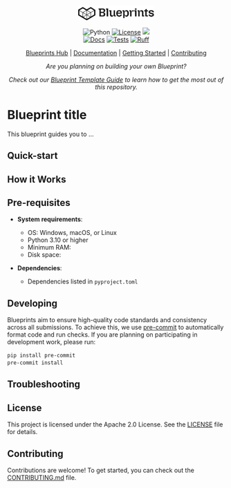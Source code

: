 <p align="center">
  <picture>
    <!-- When the user prefers dark mode, show the white logo -->
    <source media="(prefers-color-scheme: dark)" srcset="./docs/images/Blueprint-logo-white.png">
    <!-- When the user prefers light mode, show the black logo -->
    <source media="(prefers-color-scheme: light)" srcset="./docs/images/Blueprint-logo-black.png">
    <!-- Fallback: default to the black logo -->
    <img src="./docs/images/Blueprint-logo-black.png" width="35%" alt="Project logo"/>
  </picture>
</p>


<div align="center">

![Python](https://img.shields.io/badge/Python-3.10%2B-blue)
[![License](https://img.shields.io/badge/license-Apache%202.0-blue.svg)](LICENSE)
[![](https://dcbadge.limes.pink/api/server/YuMNeuKStr?style=flat)](https://discord.gg/YuMNeuKStr) <br>
[![Docs](https://github.com/mozilla-ai/blueprint-template/actions/workflows/docs.yaml/badge.svg)](https://github.com/mozilla-ai/blueprint-template/actions/workflows/docs.yaml/)
[![Tests](https://github.com/mozilla-ai/blueprint-template/actions/workflows/tests.yaml/badge.svg)](https://github.com/mozilla-ai/blueprint-template/actions/workflows/tests.yaml/)
[![Ruff](https://github.com/mozilla-ai/blueprint-template/actions/workflows/lint.yaml/badge.svg?label=Ruff)](https://github.com/mozilla-ai/blueprint-template/actions/workflows/lint.yaml/)

[Blueprints Hub](https://developer-hub.mozilla.ai/)
| [Documentation](https://mozilla-ai.github.io/Blueprint-template/)
| [Getting Started](https://mozilla-ai.github.io/Blueprint-template/getting-started)
| [Contributing](CONTRIBUTING.md)

_Are you planning on building your own Blueprint?_

_Check out our [Blueprint Template Guide](docs/template_guide.md) to learn how to get the most out of this repository._

</div>

# Blueprint title

This blueprint guides you to ...



## Quick-start


## How it Works


## Pre-requisites

- **System requirements**:
  - OS: Windows, macOS, or Linux
  - Python 3.10 or higher
  - Minimum RAM:
  - Disk space:

- **Dependencies**:
  - Dependencies listed in `pyproject.toml`


## Developing

Blueprints aim to ensure high-quality code standards and consistency across all submissions.
To achieve this, we use [pre-commit](https://pre-commit.com/) to automatically format code and run checks. If you are planning on participating in development work, please run:

```bash
pip install pre-commit
pre-commit install
```

## Troubleshooting


## License

This project is licensed under the Apache 2.0 License. See the [LICENSE](LICENSE) file for details.

## Contributing

Contributions are welcome! To get started, you can check out the [CONTRIBUTING.md](CONTRIBUTING.md) file.
